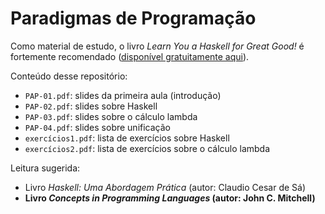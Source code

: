 # Paradigmas de Programação

Como material de estudo, o livro _Learn You a Haskell for Great Good!_ é fortemente recomendado ([disponível gratuitamente aqui](http://learnyouahaskell.com/chapters)).

Conteúdo desse repositório:
* `PAP-01.pdf`: slides da primeira aula (introdução)
* `PAP-02.pdf`: slides sobre Haskell
* `PAP-03.pdf`: slides sobre o cálculo lambda
* `PAP-04.pdf`: slides sobre unificação
* `exercícios1.pdf`: lista de exercícios sobre Haskell
* `exercícios2.pdf`: lista de exercícios sobre o cálculo lambda

Leitura sugerida:
* Livro _Haskell: Uma Abordagem Prática_ (autor: Claudio Cesar de Sá)
* **Livro _Concepts in Programming Languages_ (autor: John C. Mitchell)**
